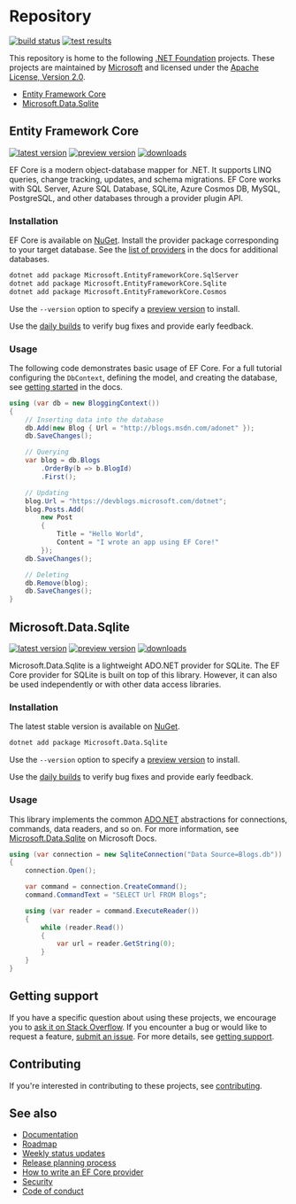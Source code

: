 Repository
==========

[![build status](https://img.shields.io/azure-devops/build/dnceng/public/51/master)](https://dev.azure.com/dnceng/public/_build?definitionId=51) [![test results](https://img.shields.io/azure-devops/tests/dnceng/public/51/master)](https://dev.azure.com/dnceng/public/_build?definitionId=51)

This repository is home to the following [.NET Foundation](https://dotnetfoundation.org/) projects. These projects are maintained by [Microsoft](https://github.com/microsoft) and licensed under the [Apache License, Version 2.0](LICENSE.txt).

* [Entity Framework Core](#entity-framework-core)
* [Microsoft.Data.Sqlite](#microsoftdatasqlite)

Entity Framework Core
--------------------

[![latest version](https://img.shields.io/nuget/v/Microsoft.EntityFrameworkCore)](https://www.nuget.org/packages/Microsoft.EntityFrameworkCore) [![preview version](https://img.shields.io/nuget/vpre/Microsoft.EntityFrameworkCore)](https://www.nuget.org/packages/Microsoft.EntityFrameworkCore/absoluteLatest) [![downloads](https://img.shields.io/nuget/dt/Microsoft.EntityFrameworkCore)](https://www.nuget.org/packages/Microsoft.EntityFrameworkCore)

EF Core is a modern object-database mapper for .NET. It supports LINQ queries, change tracking, updates, and schema migrations. EF Core works with SQL Server, Azure SQL Database, SQLite, Azure Cosmos DB, MySQL, PostgreSQL, and other databases through a provider plugin API.

### Installation

EF Core is available on [NuGet](https://www.nuget.org/packages/Microsoft.EntityFrameworkCore). Install the provider package corresponding to your target database. See the [list of providers](https://docs.microsoft.com/ef/core/providers/) in the docs for additional databases.

```sh
dotnet add package Microsoft.EntityFrameworkCore.SqlServer
dotnet add package Microsoft.EntityFrameworkCore.Sqlite
dotnet add package Microsoft.EntityFrameworkCore.Cosmos
```

Use the `--version` option to specify a [preview version](https://www.nuget.org/packages/Microsoft.EntityFrameworkCore/absoluteLatest) to install.

Use the [daily builds](https://github.com/dotnet/aspnetcore/blob/master/docs/DailyBuilds.md) to verify bug fixes and provide early feedback.

### Usage

The following code demonstrates basic usage of EF Core. For a full tutorial configuring the `DbContext`, defining the model, and creating the database, see [getting started](https://docs.microsoft.com/ef/core/get-started/) in the docs.

```cs
using (var db = new BloggingContext())
{
    // Inserting data into the database
    db.Add(new Blog { Url = "http://blogs.msdn.com/adonet" });
    db.SaveChanges();

    // Querying
    var blog = db.Blogs
        .OrderBy(b => b.BlogId)
        .First();

    // Updating
    blog.Url = "https://devblogs.microsoft.com/dotnet";
    blog.Posts.Add(
        new Post
        {
            Title = "Hello World",
            Content = "I wrote an app using EF Core!"
        });
    db.SaveChanges();

    // Deleting
    db.Remove(blog);
    db.SaveChanges();
}
```

Microsoft.Data.Sqlite
--------------------

[![latest version](https://img.shields.io/nuget/v/Microsoft.Data.Sqlite)](https://www.nuget.org/packages/Microsoft.Data.Sqlite) [![preview version](https://img.shields.io/nuget/vpre/Microsoft.Data.Sqlite)](https://www.nuget.org/packages/Microsoft.Data.Sqlite/absoluteLatest) [![downloads](https://img.shields.io/nuget/dt/Microsoft.Data.Sqlite.Core)](https://www.nuget.org/packages/Microsoft.Data.Sqlite)

Microsoft.Data.Sqlite is a lightweight ADO.NET provider for SQLite. The EF Core provider for SQLite is built on top of this library. However, it can also be used independently or with other data access libraries.

### Installation

The latest stable version is available on [NuGet](https://www.nuget.org/packages/Microsoft.Data.Sqlite).

```sh
dotnet add package Microsoft.Data.Sqlite
```

Use the `--version` option to specify a [preview version](https://www.nuget.org/packages/Microsoft.Data.Sqlite/absoluteLatest) to install.

Use the [daily builds](https://github.com/dotnet/aspnetcore/blob/master/docs/DailyBuilds.md) to verify bug fixes and provide early feedback.

### Usage

This library implements the common [ADO.NET](https://docs.microsoft.com/dotnet/framework/data/adonet/) abstractions for connections, commands, data readers, and so on. For more information, see [Microsoft.Data.Sqlite](https://docs.microsoft.com/dotnet/standard/data/sqlite/) on Microsoft Docs.

```cs
using (var connection = new SqliteConnection("Data Source=Blogs.db"))
{
    connection.Open();

    var command = connection.CreateCommand();
    command.CommandText = "SELECT Url FROM Blogs";

    using (var reader = command.ExecuteReader())
    {
        while (reader.Read())
        {
            var url = reader.GetString(0);
        }
    }
}
```

Getting support
---------------

If you have a specific question about using these projects, we encourage you to [ask it on Stack Overflow](https://stackoverflow.com/questions/tagged/entity-framework-core*?tab=Votes). If you encounter a bug or would like to request a feature, [submit an issue](https://github.com/dotnet/efcore/issues/new/choose). For more details, see [getting support](.github/SUPPORT.md).

Contributing
------------

If you're interested in contributing to these projects, see [contributing](.github/CONTRIBUTING.md).

See also
--------

* [Documentation](https://docs.microsoft.com/ef/core/)
* [Roadmap](https://docs.microsoft.com/ef/core/what-is-new/roadmap)
* [Weekly status updates](https://github.com/dotnet/efcore/issues/15403)
* [Release planning process](https://docs.microsoft.com/en-us/ef/core/what-is-new/release-planning)
* [How to write an EF Core provider](https://docs.microsoft.com/ef/core/providers/writing-a-provider)
* [Security](./docs/security.md)
* [Code of conduct](.github/CODE_OF_CONDUCT.md)
